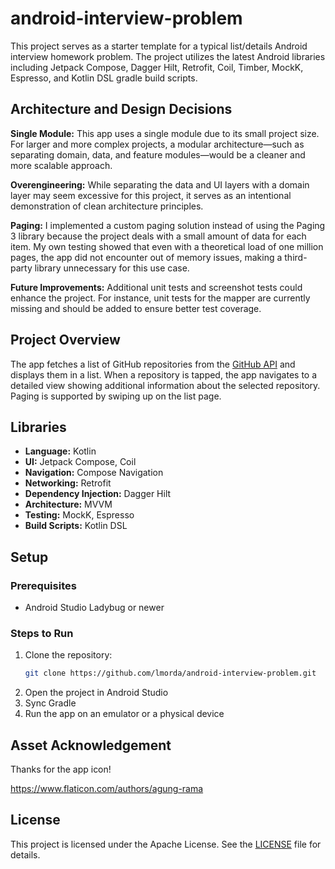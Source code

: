 # android-interview-problem

This project serves as a starter template for a typical list/details Android interview homework problem.  The project utilizes the latest Android libraries including Jetpack Compose,
Dagger Hilt, Retrofit, Coil, Timber, MockK, Espresso, and Kotlin DSL gradle build scripts. 

## Architecture and Design Decisions

**Single Module:** This app uses a single module due to its small project size. For larger and more complex projects, a modular architecture—such as separating domain, data, and feature modules—would be a cleaner and more scalable approach.

**Overengineering:** While separating the data and UI layers with a domain layer may seem excessive for this project, it serves as an intentional demonstration of clean architecture principles.

**Paging:** I implemented a custom paging solution instead of using the Paging 3 library because the project deals with a small amount of data for each item. My own testing showed that even with a theoretical load of one million pages, the app did not encounter out of memory issues, making a third-party library unnecessary for this use case.

**Future Improvements:** Additional unit tests and screenshot tests could enhance the project. For instance, unit tests for the mapper are currently missing and should be added to ensure better test coverage.

## Project Overview

The app fetches a list of GitHub repositories from the [GitHub API](https://docs.github.com/en/rest) and displays them in a list. When a repository is tapped, the app navigates to a detailed view showing 
additional information about the selected repository.  Paging is supported by swiping up on the list page.

## Libraries

- **Language:** Kotlin
- **UI:** Jetpack Compose, Coil
- **Navigation:** Compose Navigation
- **Networking:** Retrofit
- **Dependency Injection:** Dagger Hilt
- **Architecture:** MVVM
- **Testing:** MockK, Espresso
- **Build Scripts:** Kotlin DSL

## Setup

### Prerequisites
- Android Studio Ladybug or newer

### Steps to Run
1. Clone the repository:
   ```bash
   git clone https://github.com/lmorda/android-interview-problem.git
   ```
2. Open the project in Android Studio
3. Sync Gradle
4. Run the app on an emulator or a physical device

## Asset Acknowledgement

Thanks for the app icon!

https://www.flaticon.com/authors/agung-rama

## License

This project is licensed under the Apache License. See the [LICENSE](LICENSE) file for details.
